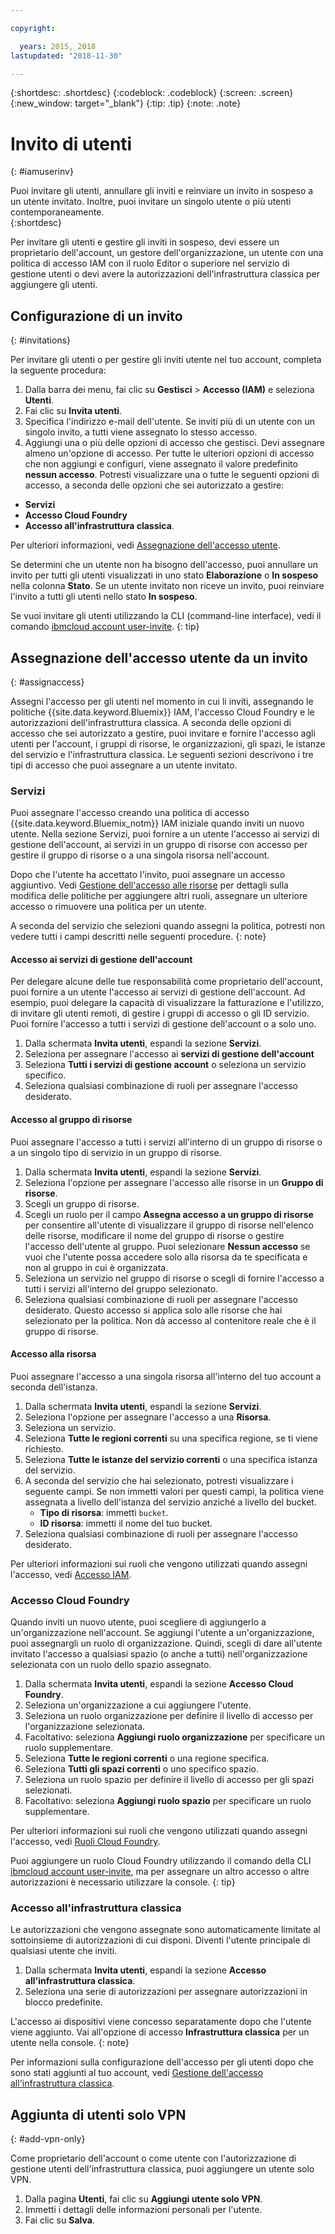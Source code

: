 ```yaml
---

copyright:

  years: 2015, 2018
lastupdated: "2018-11-30"

---
```


{:shortdesc: .shortdesc}
{:codeblock: .codeblock}
{:screen: .screen}
{:new_window: target="_blank"}
{:tip: .tip}
{:note: .note}

# Invito di utenti
{: #iamuserinv}

Puoi invitare gli utenti, annullare gli inviti e reinviare un invito in sospeso a un utente invitato. Inoltre, puoi invitare un singolo utente o più utenti contemporaneamente.    
{:shortdesc}

Per invitare gli utenti e gestire gli inviti in sospeso, devi essere un proprietario dell'account, un gestore dell'organizzazione, un utente con una politica di accesso IAM con il ruolo Editor o superiore nel servizio di gestione utenti o devi avere la autorizzazioni dell'infrastruttura classica per aggiungere gli utenti.

## Configurazione di un invito
{: #invitations}

Per invitare gli utenti o per gestire gli inviti utente nel tuo account, completa la seguente procedura:

1. Dalla barra dei menu, fai clic su **Gestisci** &gt; **Accesso (IAM)** e seleziona **Utenti**.
2. Fai clic su **Invita utenti**.
3. Specifica l'indirizzo e-mail dell'utente. Se inviti più di un utente con un singolo invito, a tutti viene assegnato lo stesso accesso.
4. Aggiungi una o più delle opzioni di accesso che gestisci. Devi assegnare almeno un'opzione di accesso. Per tutte le ulteriori opzioni di accesso che non aggiungi e configuri, viene assegnato il valore predefinito **nessun accesso**. Potresti visualizzare una o tutte le seguenti opzioni di accesso, a seconda delle opzioni che sei autorizzato a gestire:

  * **Servizi**
  * **Accesso Cloud Foundry**
  * **Accesso all'infrastruttura classica**.

  Per ulteriori informazioni, vedi [Assegnazione dell'accesso utente](/docs/iam/iamuserinv.html#assignaccess).

Se determini che un utente non ha bisogno dell'accesso, puoi annullare un invito per tutti gli utenti visualizzati in uno stato **Elaborazione** o **In sospeso** nella colonna **Stato**. Se un utente invitato non riceve un invito, puoi reinviare l'invito a tutti gli utenti nello stato **In sospeso**.

Se vuoi invitare gli utenti utilizzando la CLI (command-line interface), vedi il comando [ibmcloud account user-invite](/docs/cli/reference/ibmcloud/cli_acct_org_role.html#ibmcloud_account_user_invite).
{: tip}

## Assegnazione dell'accesso utente da un invito
{: #assignaccess}

Assegni l'accesso per gli utenti nel momento in cui li inviti, assegnando le politiche {{site.data.keyword.Bluemix}} IAM, l'accesso Cloud Foundry e le autorizzazioni dell'infrastruttura classica. A seconda delle opzioni di accesso che sei autorizzato a gestire, puoi invitare e fornire l'accesso agli utenti per l'account, i gruppi di risorse, le organizzazioni, gli spazi, le istanze del servizio e l'infrastruttura classica. Le seguenti sezioni descrivono i tre tipi di accesso che puoi assegnare a un utente invitato.

### Servizi

Puoi assegnare l'accesso creando una politica di accesso {{site.data.keyword.Bluemix_notm}} IAM iniziale quando inviti un nuovo utente. Nella sezione Servizi, puoi fornire a un utente l'accesso ai servizi di gestione dell'account, ai servizi in un gruppo di risorse con accesso per gestire il gruppo di risorse o a una singola risorsa nell'account.

Dopo che l'utente ha accettato l'invito, puoi assegnare un accesso aggiuntivo. Vedi [Gestione dell'accesso alle risorse](/docs/iam/mngiam.html#iammanidaccser) per dettagli sulla modifica delle politiche per aggiungere altri ruoli, assegnare un ulteriore accesso o rimuovere una politica per un utente.

A seconda del servizio che selezioni quando assegni la politica, potresti non vedere tutti i campi descritti nelle seguenti procedure.
{: note}

#### Accesso ai servizi di gestione dell'account

Per delegare alcune delle tue responsabilità come proprietario dell'account, puoi fornire a un utente l'accesso ai servizi di gestione dell'account. Ad esempio, puoi delegare la capacità di visualizzare la fatturazione e l'utilizzo, di invitare gli utenti remoti, di gestire i gruppi di accesso o gli ID servizio. Puoi fornire l'accesso a tutti i servizi di gestione dell'account o a solo uno.

1. Dalla schermata **Invita utenti**, espandi la sezione **Servizi**.
2. Seleziona per assegnare l'accesso ai **servizi di gestione dell'account**
3. Seleziona **Tutti i servizi di gestione account** o seleziona un servizio specifico.
4. Seleziona qualsiasi combinazione di ruoli per assegnare l'accesso desiderato.

#### Accesso al gruppo di risorse

Puoi assegnare l'accesso a tutti i servizi all'interno di un gruppo di risorse o a un singolo tipo di servizio in un gruppo di risorse.

1. Dalla schermata **Invita utenti**, espandi la sezione **Servizi**.
2. Seleziona l'opzione per assegnare l'accesso alle risorse in un **Gruppo di risorse**.
3. Scegli un gruppo di risorse.
4. Scegli un ruolo per il campo **Assegna accesso a un gruppo di risorse** per consentire all'utente di visualizzare il gruppo di risorse nell'elenco delle risorse, modificare il nome del gruppo di risorse o gestire l'accesso dell'utente al gruppo. Puoi selezionare **Nessun accesso** se vuoi che l'utente possa accedere solo alla risorsa da te specificata e non al gruppo in cui è organizzata.
5. Seleziona un servizio nel gruppo di risorse o scegli di fornire l'accesso a tutti i servizi all'interno del gruppo selezionato.
6. Seleziona qualsiasi combinazione di ruoli per assegnare l'accesso desiderato. Questo accesso si applica solo alle risorse che hai selezionato per la politica. Non dà accesso al contenitore reale che è il gruppo di risorse.

#### Accesso alla risorsa

Puoi assegnare l'accesso a una singola risorsa all'interno del tuo account a seconda dell'istanza.

1. Dalla schermata **Invita utenti**, espandi la sezione **Servizi**.
2. Seleziona l'opzione per assegnare l'accesso a una **Risorsa**.
3. Seleziona un servizio.
4. Seleziona **Tutte le regioni correnti** su una specifica regione, se ti viene richiesto.
5. Seleziona **Tutte le istanze del servizio correnti** o una specifica istanza del servizio.
6. A seconda del servizio che hai selezionato, potresti visualizzare i seguente campi. Se non immetti valori per questi campi, la politica viene assegnata a livello dell'istanza del servizio anziché a livello del bucket.
    * **Tipo di risorsa**: immetti `bucket`.
    * **ID risorsa**: immetti il nome del tuo bucket.
7. Seleziona qualsiasi combinazione di ruoli per assegnare l'accesso desiderato.

Per ulteriori informazioni sui ruoli che vengono utilizzati quando assegni l'accesso, vedi [Accesso IAM](/docs/iam/users_roles.html#iamusermanrol).

### Accesso Cloud Foundry

Quando inviti un nuovo utente, puoi scegliere di aggiungerlo a un'organizzazione nell'account. Se aggiungi l'utente a un'organizzazione, puoi assegnargli un ruolo di organizzazione. Quindi, scegli di dare all'utente invitato l'accesso a qualsiasi spazio (o anche a tutti) nell'organizzazione selezionata con un ruolo dello spazio assegnato.

1. Dalla schermata **Invita utenti**, espandi la sezione **Accesso Cloud Foundry**.
2. Seleziona un'organizzazione a cui aggiungere l'utente.
3. Seleziona un ruolo organizzazione per definire il livello di accesso per l'organizzazione selezionata.
4. Facoltativo: seleziona **Aggiungi ruolo organizzazione** per specificare un ruolo supplementare.
5. Seleziona **Tutte le regioni correnti** o una regione specifica.
6. Seleziona **Tutti gli spazi correnti** o uno specifico spazio.
7. Seleziona un ruolo spazio per definire il livello di accesso per gli spazi selezionati.
8. Facoltativo: seleziona **Aggiungi ruolo spazio** per specificare un ruolo supplementare.

Per ulteriori informazioni sui ruoli che vengono utilizzati quando assegni l'accesso, vedi [Ruoli Cloud Foundry](/docs/iam/cfaccess.html#cfroles).

Puoi aggiungere un ruolo Cloud Foundry utilizzando il comando della CLI [ibmcloud account user-invite](/docs/cli/reference/ibmcloud/cli_acct_org_role.html#ibmcloud_account_user_invite), ma per assegnare un altro accesso o altre autorizzazioni è necessario utilizzare la console.
{: tip}

### Accesso all'infrastruttura classica

Le autorizzazioni che vengono assegnate sono automaticamente limitate al sottoinsieme di autorizzazioni di cui disponi. Diventi l'utente principale di qualsiasi utente che inviti.

1. Dalla schermata **Invita utenti**, espandi la sezione **Accesso all'infrastruttura classica**.
2. Seleziona una serie di autorizzazioni per assegnare autorizzazioni in blocco predefinite.

L'accesso ai dispositivi viene concesso separatamente dopo che l'utente viene aggiunto. Vai all'opzione di accesso **Infrastruttura classica** per un utente nella console.
{: note}

Per informazioni sulla configurazione dell'accesso per gli utenti dopo che sono stati aggiunti al tuo account, vedi [Gestione dell'accesso all'infrastruttura classica](/docs/iam/mnginfra.html#managing-infrastructure-access).

## Aggiunta di utenti solo VPN
{: #add-vpn-only}

Come proprietario dell'account o come utente con l'autorizzazione di gestione utenti dell'infrastruttura classica, puoi aggiungere un utente solo VPN.

1. Dalla pagina **Utenti**, fai clic su **Aggiungi utente solo VPN**.
3. Immetti i dettagli delle informazioni personali per l'utente.
4. Fai clic su **Salva**.
